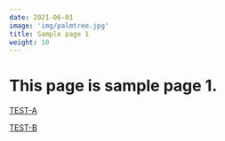 ```yaml
---
date: 2021-06-01
image: 'img/palmtree.jpg'
title: Sample page 1
weight: 10
---
```



# This page is sample page 1.


[TEST-A](/k/samplea.html)  

[TEST-B](/k/sampleb.html)  


